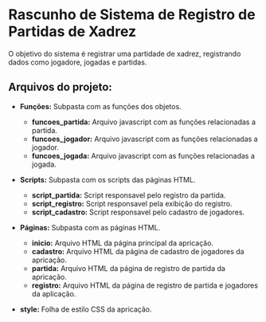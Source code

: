 # Rascunho de Sistema de Registro de Partidas de Xadrez
O objetivo do sistema é registrar uma partidade de xadrez, registrando dados como jogadore, jogadas e partidas.

## Arquivos do projeto:
- **Funções:** Subpasta com as funções dos objetos.
  - **funcoes_partida:** Arquivo javascript com as funções relacionadas a partida.
  - **funcoes_jogador:** Arquivo javascript com as funções relacionadas a jogador.
  - **funcoes_jogada:** Arquivo javascript com as funções relacionadas a jogada.

- **Scripts:** Subpasta com os scripts das páginas HTML.
  - **script_partida:** Script responsavel pelo registro da partida.
  - **script_registro:** Script responsavel pela exibição do registro.
  - **script_cadastro:** Script responsavel pelo cadastro de jogadores.

- **Páginas:** Subpasta com as páginas HTML.
  - **inicio:** Arquivo HTML da página principal da apricação.
  - **cadastro:** Arquivo HTML da página de cadastro de jogadores da apricação.
  - **partida:** Arquivo HTML da página de registro de partida da apricação.
  - **registro:** Arquivo HTML da página de registro de partida e jogadores da aplicação.

- **style:** Folha de estilo CSS da apricação.
